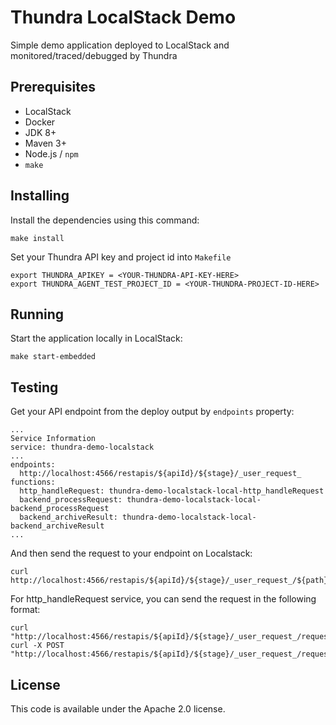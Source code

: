 # Thundra LocalStack Demo

Simple demo application deployed to LocalStack and monitored/traced/debugged by Thundra

## Prerequisites

* LocalStack
* Docker
* JDK 8+
* Maven 3+
* Node.js / `npm`
* `make`

## Installing

Install the dependencies using this command:
```
make install
```

Set your Thundra API key and project id into `Makefile`
```
export THUNDRA_APIKEY = <YOUR-THUNDRA-API-KEY-HERE>
export THUNDRA_AGENT_TEST_PROJECT_ID = <YOUR-THUNDRA-PROJECT-ID-HERE>
```

## Running

Start the application locally in LocalStack:
```
make start-embedded
```

## Testing

Get your API endpoint from the deploy output by `endpoints` property:
```
...
Service Information
service: thundra-demo-localstack
...
endpoints:
  http://localhost:4566/restapis/${apiId}/${stage}/_user_request_
functions:
  http_handleRequest: thundra-demo-localstack-local-http_handleRequest
  backend_processRequest: thundra-demo-localstack-local-backend_processRequest
  backend_archiveResult: thundra-demo-localstack-local-backend_archiveResult
...
```

And then send the request to your endpoint on Localstack:
```
curl http://localhost:4566/restapis/${apiId}/${stage}/_user_request_/${path}
```

For http_handleRequest service, you can send the request in the following format:
```
curl "http://localhost:4566/restapis/${apiId}/${stage}/_user_request_/requests"
curl -X POST "http://localhost:4566/restapis/${apiId}/${stage}/_user_request_/requests"
```

## License

This code is available under the Apache 2.0 license.
